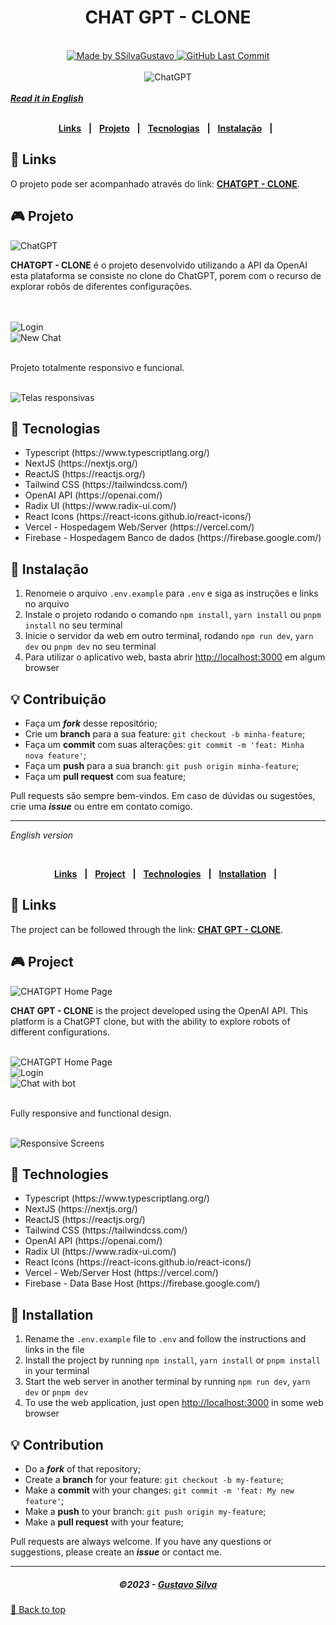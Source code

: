 <div align="center" id="top">
   <h1>CHAT GPT - CLONE</h1>
</div>
<br/>
<div align="center">
   <a href="https://github.com/SSilvaGustavo">
      <img alt="Made by SSilvaGustavo" src="https://img.shields.io/badge/made%20by-SSilvaGustavo-purple">
   </a>
    <a href="https://github.com/SSilvaGustavo/next-chatgpt/commits/main">
      <img alt="GitHub Last Commit" src="https://img.shields.io/github/last-commit/SSilvaGustavo/next-chatgpt">
    </a>
   <br/>
</div>
<br/>
<div align="center">
   <img src=".github/NewChat.png" alt="ChatGPT" />
</div>
<br/>
<a href="#english"><b><i>Read it in English</i></b></a>
<br/>
<br/>
<div align="center">

[**Links**](#-links) &nbsp;&nbsp;**|**&nbsp;&nbsp;
[**Projeto**](#-projeto) &nbsp;&nbsp;**|**&nbsp;&nbsp;
[**Tecnologias**](#-tecnologias) &nbsp;&nbsp;**|**&nbsp;&nbsp;
[**Instalação**](#-instalação) &nbsp;&nbsp;**|**&nbsp;&nbsp;

</div>

## 🔗 Links

O projeto pode ser acompanhado através do link: <a href="next-chatgpt-ssilvagustavo.vercel.app" target="_blank">**CHATGPT - CLONE**</a>.

## 🎮 Projeto

<img src=".github/NewChat.png" alt="ChatGPT" />

<br />

**CHATGPT - CLONE** é o projeto desenvolvido utilizando a API da OpenAI esta plataforma se consiste no clone do ChatGPT, porem com o recurso de explorar robôs de diferentes configurações.

<br />
<br />

<img src=".github/Login.png" alt="Login" />

<br />

<img src='.github/Chat.png' alt='New Chat' />

<br />
<br />

Projeto totalmente responsivo e funcional.

<br />

<img src=".github/Responsive.png" alt="Telas responsivas" />

## 🚀 Tecnologias

<ul>
   <li>Typescript (https://www.typescriptlang.org/)</li>
   <li>NextJS (https://nextjs.org/)</li>
   <li>ReactJS (https://reactjs.org/)</li>
   <li>Tailwind CSS (https://tailwindcss.com/)</li>
   <li>OpenAI API (https://openai.com/)</li>
   <li>Radix UI (https://www.radix-ui.com/)</li>
   <li>React Icons (https://react-icons.github.io/react-icons/)</li>
   <li>Vercel - Hospedagem Web/Server (https://vercel.com/)</li>
   <li>Firebase - Hospedagem Banco de dados (https://firebase.google.com/)</li>
</ul>

## 🔧 Instalação

1. Renomeie o arquivo `.env.example` para `.env` e siga as instruções e links no arquivo
1. Instale o projeto rodando o comando `npm install`, `yarn install` ou `pnpm install` no seu terminal
1. Inicie o servidor da web em outro terminal, rodando `npm run dev`, `yarn dev` ou `pnpm dev` no seu terminal
1. Para utilizar o aplicativo web, basta abrir [http://localhost:3000](http://localhost:3000) em algum browser

## 💡 Contribuição

- Faça um **_fork_** desse repositório;
- Crie um **branch** para a sua feature: `git checkout -b minha-feature`;
- Faça um **commit** com suas alterações: `git commit -m 'feat: Minha nova feature'`;
- Faça um **push** para a sua branch: `git push origin minha-feature`;
- Faça um **pull request** com sua feature;

Pull requests são sempre bem-vindos. Em caso de dúvidas ou sugestões, crie uma _**issue**_ ou entre em contato comigo.

---

<div id="english">

_English version_

<br />
<div align="center">

[**Links**](#-links) &nbsp;&nbsp;**|**&nbsp;&nbsp;
[**Project**](#-project) &nbsp;&nbsp;**|**&nbsp;&nbsp;
[**Technologies**](#-technologies) &nbsp;&nbsp;**|**&nbsp;&nbsp;
[**Installation**](#-installation) &nbsp;&nbsp;**|**&nbsp;&nbsp;

</div>

## 🔗 Links

The project can be followed through the link: <a href="next-chatgpt-ssilvagustavo.vercel.app" target="_blank">**CHAT GPT - CLONE**</a>.

## 🎮 Project

<img src=".github/NewChat.png" alt="CHATGPT Home Page" />
 
<br />

**CHAT GPT - CLONE** is the project developed using the OpenAI API. This platform is a ChatGPT clone, but with the ability to explore robots of different configurations.
<br />
<br />

<img src=".github/NewChat.png" alt="CHATGPT Home Page" />

<br />

<img src=".github/Login.png" alt="Login" />

<br />

<img src='.github/Chat.png' alt='Chat with bot' />

<br />
<br />

Fully responsive and functional design.

<br />

<img src=".github/Responsive.png" alt="Responsive Screens" />

## 🚀 Technologies

<ul>
   <li>Typescript (https://www.typescriptlang.org/)</li>
   <li>NextJS (https://nextjs.org/)</li>
   <li>ReactJS (https://reactjs.org/)</li>
   <li>Tailwind CSS (https://tailwindcss.com/)</li>
   <li>OpenAI API (https://openai.com/)</li>
   <li>Radix UI (https://www.radix-ui.com/)</li>
   <li>React Icons (https://react-icons.github.io/react-icons/)</li>
   <li>Vercel - Web/Server Host (https://vercel.com/)</li>
   <li>Firebase - Data Base Host (https://firebase.google.com/)</li>
</ul>

## 🔧 Installation

1. Rename the `.env.example` file to `.env` and follow the instructions and links in the file
1. Install the project by running `npm install`, `yarn install` or `pnpm install` in your terminal
1. Start the web server in another terminal by running `npm run dev`, `yarn dev` or `pnpm dev`
1. To use the web application, just open [http://localhost:3000](http://localhost:3000) in some web browser

## 💡 Contribution

- Do a **_fork_** of that repository;
- Create a **branch** for your feature: `git checkout -b my-feature`;
- Make a **commit** with your changes: `git commit -m 'feat: My new feature'`;
- Make a **push** to your branch: `git push origin my-feature`;
- Make a **pull request** with your feature;

Pull requests are always welcome. If you have any questions or suggestions, please create an _**issue**_ or contact me.

</div>

---

<h5 align="center">
  &copy;2023 - <a href="https://github.com/SSilvaGustavo/">Gustavo Silva</a>
</h5>

<a href='#top'>🔼 Back to top</a>
